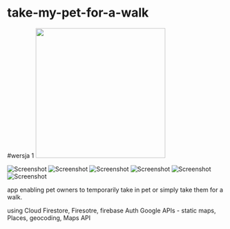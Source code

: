 # take-my-pet-for-a-walk

#wersja 1 
<img src="/screens/1.png" width = "300"/>

![Screenshot](screens/2.jpg)
![Screenshot](/screens/3.jpg)
![Screenshot](/screens/4.jpg)
![Screenshot](/screens/5.jpg)
![Screenshot](/screens/6.jpg)
![Screenshot](/screens/7.jpg)



app enabling pet owners to temporarily take in pet or simply take them for a walk. 

using Cloud Firestore, Firesotre, firebase Auth
Google APIs - static maps, Places, geocoding, Maps API
